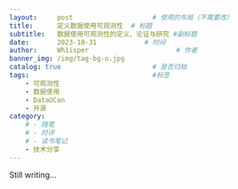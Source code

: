 ```yaml
---
layout:     post                    # 使用的布局（不需要改）
title:      定义数据使用可观测性	# 标题 
subtitle:   数据使用可观测性的定义、论证与研究 #副标题
date:       2023-10-31            # 时间
author:     Wh1isper                      # 作者
banner_img: /img/tag-bg-o.jpg
catalog: true                       # 是否归档
tags:                               #标签
    - 可观测性
    - 数据使用
    - DataUCon
    - 开源
category:
    # - 随笔
    # - 时评
    # - 读书笔记
    - 技术分享
---
```


Still writing...